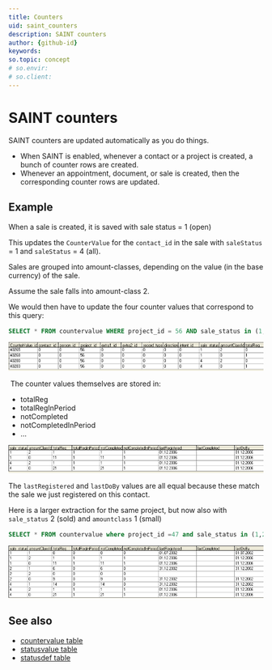 ```yaml
---
title: Counters
uid: saint_counters
description: SAINT counters
author: {github-id}
keywords:
so.topic: concept
# so.envir:
# so.client:
---
```


# SAINT counters

SAINT counters are updated automatically as you do things.

* When SAINT is enabled, whenever a contact or a project is created, a bunch of counter rows are created.
* Whenever an appointment, document, or sale is created, then the corresponding counter rows are updated.

## Example

When a sale is created, it is saved with sale status = 1 (open)

This updates the `CounterValue` for the `contact_id` in the sale with `saleStatus` = 1 and `saleStatus` = 4 (all).

Sales are grouped into amount-classes, depending on the value (in the base currency) of the sale.

Assume the sale falls into amount-class 2.

We would then have to update the four counter values that correspond to this query:

```SQL
SELECT * FROM countervalue WHERE project_id = 56 AND sale_status in (1,4) AND amountclassid in (2,0)
```

![x][img1]

 The counter values themselves are stored in:

* totalReg
* totalRegInPeriod
* notCompleted
* notCompletedInPeriod
* ...

![x][img2]

The `lastRegistered` and `lastDoBy` values are all equal because these match the sale we just registered on this contact.

Here is a larger extraction for the same project, but now also with `sale_status` 2 (sold) and `amountclass` 1 (small)

```SQL
SELECT * FROM countervalue where project_id =47 and sale_status in (1,2,4) and amountclassid in (2,1,0)
```

![x][img3]

## See also

* [countervalue table][1]
* [statusvalue table][2]
* [statusdef table][3]

<!-- Referenced links -->
[1]: ../../../../database/docs/tables/countervalue.md
[2]: ../../../../database/docs/tables/statusvalue.md
[3]: ../../../../database/docs/tables/statusdef.md

<!-- Referenced images -->
[img1]: media/countervalue-table.png
[img2]: media/countervalue-values.png
[img3]: media/countervalues-more.png
